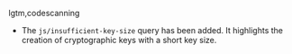 lgtm,codescanning
* The `js/insufficient-key-size` query has been added. It highlights the creation of cryptographic keys with a short key size.
